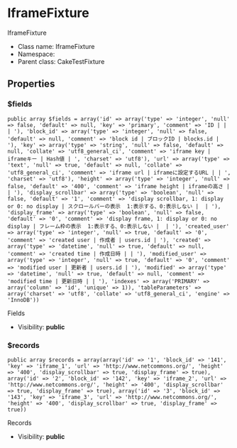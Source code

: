 IframeFixture
===============

IframeFixture




* Class name: IframeFixture
* Namespace: 
* Parent class: CakeTestFixture





Properties
----------


### $fields

    public array $fields = array('id' => array('type' => 'integer', 'null' => false, 'default' => null, 'key' => 'primary', 'comment' => 'ID | | | '), 'block_id' => array('type' => 'integer', 'null' => false, 'default' => null, 'comment' => 'block id | ブロックID | blocks.id | '), 'key' => array('type' => 'string', 'null' => false, 'default' => null, 'collate' => 'utf8_general_ci', 'comment' => 'iframe key | iframeキー | Hash値 | ', 'charset' => 'utf8'), 'url' => array('type' => 'text', 'null' => true, 'default' => null, 'collate' => 'utf8_general_ci', 'comment' => 'iframe url | iframeに設定するURL | | ', 'charset' => 'utf8'), 'height' => array('type' => 'integer', 'null' => false, 'default' => '400', 'comment' => 'iframe height | iframeの高さ |  | '), 'display_scrollbar' => array('type' => 'boolean', 'null' => false, 'default' => '1', 'comment' => 'display scrollbar, 1: display or 0: no display | スクロールバーの表示  1:表示する、0:表示しない |  | '), 'display_frame' => array('type' => 'boolean', 'null' => false, 'default' => '0', 'comment' => 'display frame, 1: display or 0: no display | フレーム枠の表示  1:表示する、0:表示しない |  | '), 'created_user' => array('type' => 'integer', 'null' => true, 'default' => '0', 'comment' => 'created user | 作成者 | users.id | '), 'created' => array('type' => 'datetime', 'null' => true, 'default' => null, 'comment' => 'created time | 作成日時 | | '), 'modified_user' => array('type' => 'integer', 'null' => true, 'default' => '0', 'comment' => 'modified user | 更新者 | users.id | '), 'modified' => array('type' => 'datetime', 'null' => true, 'default' => null, 'comment' => 'modified time | 更新日時 | | '), 'indexes' => array('PRIMARY' => array('column' => 'id', 'unique' => 1)), 'tableParameters' => array('charset' => 'utf8', 'collate' => 'utf8_general_ci', 'engine' => 'InnoDB'))

Fields



* Visibility: **public**


### $records

    public array $records = array(array('id' => '1', 'block_id' => '141', 'key' => 'iframe_1', 'url' => 'http://www.netcommons.org/', 'height' => '400', 'display_scrollbar' => true, 'display_frame' => true), array('id' => '2', 'block_id' => '142', 'key' => 'iframe_2', 'url' => 'http://www.netcommons.org/', 'height' => '400', 'display_scrollbar' => true, 'display_frame' => true), array('id' => '3', 'block_id' => '143', 'key' => 'iframe_3', 'url' => 'http://www.netcommons.org/', 'height' => '400', 'display_scrollbar' => true, 'display_frame' => true))

Records



* Visibility: **public**



